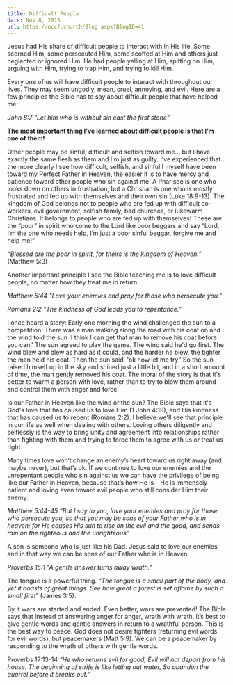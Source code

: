 ```yaml
---
title: Difficult People
date: Nov 8, 2015
url: https://nccf.church/Blog.aspx?BlogID=41
---
```


Jesus had His share of difficult people to interact with in His life. Some scorned Him, some persecuted Him, some scoffed at Him and others just neglected or ignored Him. He had people yelling at Him, spitting on Him, arguing with Him, trying to trap Him, and trying to kill Him.

Every one of us will have difficult people to interact with throughout our lives. They may seem ungodly, mean, cruel, annoying, and evil. Here are a few principles the Bible has to say about difficult people that have helped me:

*John 8:7 "Let him who is without sin cast the first stone"*

**The most important thing I’ve learned about difficult people is that I’m one of them!**

Other people may be sinful, difficult and selfish toward me... but I have exactly the same flesh as them and I'm just as guilty. I’ve experienced that the more clearly I see how difficult, selfish, and sinful I myself have been toward my Perfect Father in Heaven, the easier it is to have mercy and patience toward other people who sin against me. A Pharisee is one who looks down on others in frustration, but a Christian is one who is mostly frustrated and fed up with themselves and their own sin (Luke 18:9-13). The kingdom of God belongs not to people who are fed up with difficult co-workers, evil government, selfish family, bad churches, or lukewarm Christians. It belongs to people who are fed up with themselves! These are the “poor” in spirit who come to the Lord like poor beggars and say “Lord, I’m the one who needs help, I’m just a poor sinful beggar, forgive me and help me!”

*“Blessed are the poor in spirit, for theirs is the kingdom of Heaven.”* (Matthew 5:3)

Another important principle I see the Bible teaching me is to love difficult people, no matter how they treat me in return:

*Matthew 5:44 "Love your enemies and pray for those who persecute you."*

*Romans 2:2 "The kindness of God leads you to repentance."*

I once heard a story: Early one morning the wind challenged the sun to a competition. There was a man walking along the road with his coat on and the wind told the sun 'I think I can get that man to remove his coat before you can.' The sun agreed to play the game. The wind said he'd go first. The wind blew and blew as hard as it could, and the harder he blew, the tighter the man held his coat. Then the sun said, 'ok now let me try.' So the sun raised himself up in the sky and shined just a little bit, and in a short amount of time, the man gently removed his coat. The moral of the story is that it's better to warm a person with love, rather than to try to blow them around and control them with anger and force.

Is our Father in Heaven like the wind or the sun? The Bible says that it's God's love that has caused us to love Him (1 John 4:19), and His kindness that has caused us to repent (Romans 2:2). I believe we'll see that principle in our life as well when dealing with others. Loving others diligently and selflessly is the way to bring unity and agreement into relationships rather than fighting with them and trying to force them to agree with us or treat us right.

Many times love won’t change an enemy’s heart toward us right away (and maybe never), but that’s ok. If we continue to love our enemies and the unrepentant people who sin against us we can have the privilege of being like our Father in Heaven, because that’s how He is – He is immensely patient and loving even toward evil people who still consider Him their enemy:

*Matthew 5:44-45 “But I say to you, love your enemies and pray for those who persecute you, so that you may be sons of your Father who is in heaven; for He causes His sun to rise on the evil and the good, and sends rain on the righteous and the unrighteous”*

A son is someone who is just like his Dad. Jesus said to love our enemies, and in that way we can be sons of our Father who is in Heaven.

*Proverbs 15:1 "A gentle answer turns away wrath."*

The tongue is a powerful thing. *“The tongue is a small part of the body, and yet it boasts of great things. See how great a forest is set aflame by such a small fire!”* (James 3:5).

By it wars are started and ended. Even better, wars are prevented! The Bible says that instead of answering anger for anger, wrath with wrath, it’s best to give gentle words and gentle answers in return to a wrathful person. This is the best way to peace. God does not desire fighters (returning evil words for evil words), but peacemakers (Matt 5:9). We can be a peacemaker by responding to the wrath of others with gentle words.

Proverbs 17:13-14 *“He who returns evil for good, Evil will not depart from his house. The beginning of strife is like letting out water, So abandon the quarrel before it breaks out.”*
